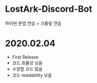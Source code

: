 # LostArk-Discord-Bot
파이썬 문법 연습 + 크롤링 연습

# 2020.02.04
 - First Release
 - 코드 효율성 낮음
 - 수정할 코드 많음
 - 코드 readability 낮음
